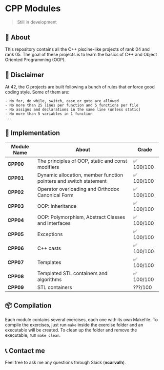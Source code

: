 # **CPP Modules**
> Still in development

## 📒 **About**
This repository contains all the C++ piscine-like projects of rank 04 and rank 05. The goal of these projects is to learn the basics of C++ and Object Oriented Programming (OOP).

## 🚨 **Disclaimer**
At 42, the C projects are built following a bunch of rules that enforce good coding style. Some of them are:

	- No for, do while, switch, case or goto are allowed
	- No more than 25 lines per function and 5 functions per file
	- No assigns and declarations in the same line (unless static)
	- No more than 5 variables in 1 function
	... 

## 🔧 **Implementation**

<table align=center>
	<thead>
		<tr>
			<th>Module Name</th>
			<th>About</th>
			<th>Grade</th>
		</tr>
	</thead>
	<tbody>
		<tr>
			<td><strong>CPP00</strong> </td>
			<td>The principles of OOP, static and const modifiers</td>
			<td>✅ 100/100</td>
		</tr>
		<tr>
			<td><strong>CPP01</strong> </td>
			<td>Dynamic allocation, member function pointers and switch statement</td>
			<td>✅ 100/100</td>
		</tr>
		<tr>
			<td><strong>CPP02</strong> </td>
			<td>Operator overloading and Orthodox Canonical Form</td>
			<td>✅ 100/100</td>
		</tr>
		<tr>
			<td><strong>CPP03</strong> </td>
			<td>OOP: Inheritance</td>
			<td>✅ 100/100</td>
		</tr>
		<tr>
			<td><strong>CPP04</strong> </td>
			<td>OOP: Polymorphism, Abstract Classes and Interfaces</td>
			<td>✅ 100/100</td>
		</tr>
		<tr>
			<td><strong>CPP05</strong> </td>
			<td>Exceptions</td>
			<td>✅ 100/100</td>
		</tr>
		<tr>
			<td><strong>CPP06</strong> </td>
			<td>C++ casts</td>
			<td>✅ 100/100</td>
		</tr>
		<tr>
			<td><strong>CPP07</strong> </td>
			<td>Templates</td>
			<td>✅ 100/100</td>
		</tr>
		<tr>
			<td><strong>CPP08</strong> </td>
			<td>Templated STL containers and algorithms</td>
			<td>✅ 100/100</td>
		</tr>
		<tr>
			<td><strong>CPP09</strong> </td>
			<td>STL containers</td>
			<td>???/100</td>
		</tr>
	</tbody>
</table>


## 📦 **Compilation**
Each module contains several exercises, each one with its own Makefile. To compile the exercises, just run `make` inside the exercise folder and an executable will be created. To clean up the folder and remove the executable, run `make clean`.

## 📞 **Contact me**

Feel free to ask me any questions through Slack (**ncarvalh**).
